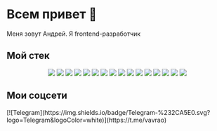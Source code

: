 <h1>Всем привет 🤞</h1>     
<div id="header-block" align="center">
       <p align="left">Меня зовут Андрей. Я frontend-разработчик</p>
</div>

<h2>Мой стек</h2>
<div id="signs-block" align="center">
       <img src="https://img.shields.io/badge/html5-%23E34F26.svg?style=for-the-badge&logo=html5&logoColor=white"/>
       <img src="https://img.shields.io/badge/css3-%231572B6.svg?style=for-the-badge&logo=css3&logoColor=white"/>
       <img src="https://img.shields.io/badge/SASS-hotpink.svg?style=for-the-badge&logo=SASS&logoColor=white"/>
       <img src="https://img.shields.io/badge/javascript-%23323330.svg?style=for-the-badge&logo=javascript&logoColor=%23F7DF1E"/>
       <img src="https://img.shields.io/badge/typescript-%23007ACC.svg?style=for-the-badge&logo=typescript&logoColor=white"/>
       <img src="https://img.shields.io/badge/webpack-%238DD6F9.svg?style=for-the-badge&logo=webpack&logoColor=black"/>  
       <img src="https://img.shields.io/badge/git-%23F05033.svg?style=for-the-badge&logo=git&logoColor=white"/>
       <img src="https://img.shields.io/badge/react-%2320232a.svg?style=for-the-badge&logo=react&logoColor=%2361DAFB"/>
       <img src="https://img.shields.io/badge/redux-%23593d88.svg?style=for-the-badge&logo=redux&logoColor=white"/>
       <img src="https://img.shields.io/badge/-jest-%23C21325?style=for-the-badge&logo=jest&logoColor=white"/>
       <img src="https://img.shields.io/badge/express.js-%23404d59.svg?style=for-the-badge&logo=express&logoColor=%2361DAFB"/>
       <img src="https://img.shields.io/badge/MongoDB-%234ea94b.svg?style=for-the-badge&logo=mongodb&logoColor=white"/>
       <img src="https://img.shields.io/badge/postgres-%23316192.svg?style=for-the-badge&logo=postgresql&logoColor=white"/>
       <img src="https://img.shields.io/badge/-cypress-%23E5E5E5?style=for-the-badge&logo=cypress&logoColor=058a5e"/>
       <img src="https://img.shields.io/badge/figma-%23F24E1E.svg?style=for-the-badge&logo=figma&logoColor=white"/>
       <img src="https://img.shields.io/badge/-Storybook-FF4785?style=for-the-badge&logo=storybook&logoColor=white"/>
</div>

<h2>Мои соцсети</h2>
[![Telegram](https://img.shields.io/badge/Telegram-%232CA5E0.svg?logo=Telegram&logoColor=white)](https://t.me/vavrao)

<!--
**Andrey68Vyazovov/Andrey68Vyazovov** is a ✨ _special_ ✨ repository because its `README.md` (this file) appears on your GitHub profile.

Here are some ideas to get you started:

- 🔭 I’m currently working on ...
- 🌱 I’m currently learning ...
- 👯 I’m looking to collaborate on ...
- 🤔 I’m looking for help with ...
- 💬 Ask me about ...
- 📫 How to reach me: ...
- 😄 Pronouns: ...
- ⚡ Fun fact: ...
-->

